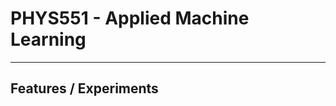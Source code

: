 # PHYS551 - Applied Machine Learning

<!-- This project explores the performance of **linear regression** and **logistic regression** using analytical solutions and gradient descent methods.  
The experiments use datasets from the [UCI Machine Learning Repository](https://archive.ics.uci.edu/) and compare metrics such as training/test loss, epochs to convergence, and learning rate effects. -->

---

## Features / Experiments

<!-- The following experiments were conducted in order:

1. **Baseline Performance**  
   - Train linear regression and fully batched logistic regression models.  
   - Use an 80/20 train-test split.  
   - Report performance on both the training and test sets.

2. **Feature Weights**  
   - Report the learned weights of each feature.  

3. **Varying Training Set Size**  
   - Train on subsets of the training data (20%, 30%, …, 80%).  
   - Plot performance curves (training vs. test sets) as a function of training size.  
   - Include confidence intervals/error bars over multiple runs to capture variability.

4. **Mini-Batch Size Experiments**  
   - Compare convergence speed and performance with different batch sizes (8, 16, 32, 64, 128).  
   - Report train and test loss.

5. **Learning Rate Variation**  
   - Train both linear and logistic regression with different learning rates.  
   - Compare their effects on convergence and final performance. -->
